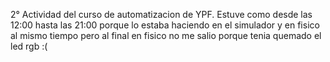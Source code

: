 2° Actividad del curso de automatizacion de YPF. Estuve como desde las 12:00 hasta las 21:00 porque lo estaba haciendo en el simulador y en fisico al mismo tiempo pero al final en fisico no me salio porque tenia quemado el led rgb :(
